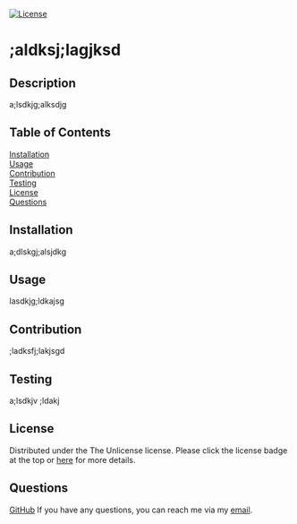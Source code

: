 [![License](https://img.shields.io/badge/license-Unlicense-blue.svg)](https://choosealicense.com/licenses/unlicense/)

# ;aldksj;lagjksd

## Description

a;lsdkjg;alksdjg

## Table of Contents

[Installation](#installation)<br>[Usage](#usage)<br>[Contribution](#contribution)<br>[Testing](#testing)<br>[License](#license)<br>[Questions](#questions)<br>

## Installation

a;dlskgj;alsjdkg

## Usage

lasdkjg;ldkajsg

## Contribution

;ladksfj;lakjsgd

## Testing

a;lsdkjv ;ldakj

## License

Distributed under the The Unlicense license.
Please click the license badge at the top or [here](https://choosealicense.com/licenses/unlicense/) for more details.

## Questions

[GitHub](https://github.com/akldsj;lakjdgs)
If you have any questions, you can reach me via my [email](a;dlskjfa).